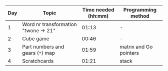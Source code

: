 | Day | Topic                                | Time needed (hh:mm) | Programming method     |
| --- | ------------------------------------ | ------------------- | ---------------------- |
| 1   | Word nr transformation "twone -> 21" | 01:13               | -                      |
| 2   | Cube game                            | 00:46               | -                      |
| 3   | Part numbers and gears (`*`) map     | 01:59               | matrix and Go pointers |
| 4   | Scratchcards                         | 01:21               | stack                  |

